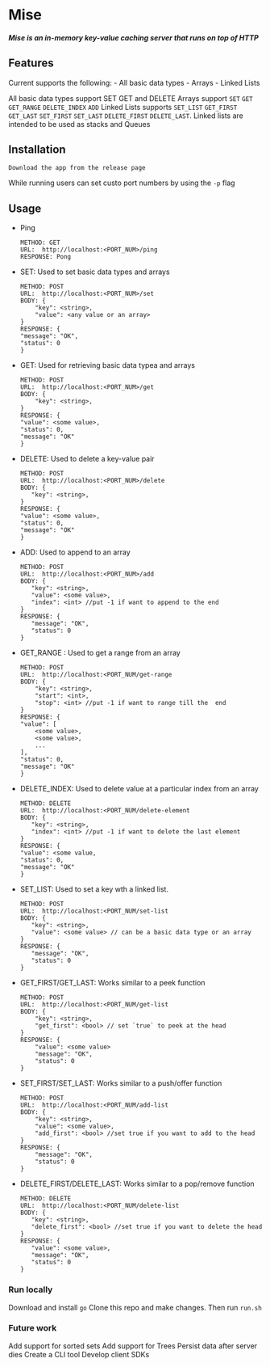 # Mise

##### Mise is an in-memory key-value caching server that runs on top of HTTP

## Features
Current supports the following:
    - All basic data types
    - Arrays
    - Linked Lists

All  basic data types support SET GET and DELETE
Arrays support `SET` `GET` `GET_RANGE` `DELETE_INDEX` `ADD`
Linked Lists supports `SET_LIST` `GET_FIRST` `GET_LAST` `SET_FIRST` `SET_LAST` `DELETE_FIRST` `DELETE_LAST`. Linked lists are intended to be used as stacks and Queues

## Installation
```
Download the app from the release page
```
While running users can set custo port numbers by using the `-p` flag 

## Usage
  - Ping
    ```
    METHOD: GET 
    URL:  http://localhost:<PORT_NUM>/ping
    RESPONSE: Pong
    ```
  - SET: Used to set basic data types and arrays
    ```
    METHOD: POST
    URL:  http://localhost:<PORT_NUM>/set
    BODY: {
        "key": <string>,
        "value": <any value or an array>
    }
    RESPONSE: {
    "message": "OK",
    "status": 0
    }
    ```
  - GET: Used for retrieving basic data typea and arrays
    ```
    METHOD: POST
    URL:  http://localhost:<PORT_NUM>/get
    BODY: {
        "key": <string>,
    }
    RESPONSE: {
    "value": <some value>,
    "status": 0,
    "message": "OK"
    }
    ```
  - DELETE: Used to delete a key-value pair
     ```
     METHOD: POST
    URL:  http://localhost:<PORT_NUM>/delete
    BODY: {
        "key": <string>,
    }
    RESPONSE: {
    "value": <some value>,
    "status": 0,
    "message": "OK"
    }
    ```
 - ADD: Used to append to an array
     ```
     METHOD: POST
    URL:  http://localhost:<PORT_NUM>/add
    BODY: {
        "key": <string>,
        "value": <some value>,
        "index": <int> //put -1 if want to append to the end
    }
    RESPONSE: {
        "message": "OK",
        "status": 0
    }
    ```
- GET_RANGE : Used to get a range from an array
    ```
    METHOD: POST
    URL:  http://localhost:<PORT_NUM/get-range
    BODY: {
        "key": <string>,
        "start": <int>,
        "stop": <int> //put -1 if want to range till the  end
    }
    RESPONSE: {
    "value": [
        <some value>,
        <some value>, 
        ...
    ],
    "status": 0,
    "message": "OK"
    }
    ```
- DELETE_INDEX: Used to delete value at a particular index from an array
     ```
    METHOD: DELETE
    URL:  http://localhost:<PORT_NUM/delete-element
    BODY: {
        "key": <string>,
        "index": <int> //put -1 if want to delete the last element
    }
    RESPONSE: {
    "value": <some value,
    "status": 0,
    "message": "OK"
    }
    ```
- SET_LIST: Used to set a key wth a linked list. 
     ```
    METHOD: POST
    URL:  http://localhost:<PORT_NUM/set-list
    BODY: {
        "key": <string>,
        "value": <some value> // can be a basic data type or an array
    }
    RESPONSE: {
        "message": "OK",
        "status": 0
    }
    ```
- GET_FIRST/GET_LAST: Works similar to a peek function
    ```
    METHOD: POST
    URL:  http://localhost:<PORT_NUM/get-list
    BODY: {
        "key": <string>,
        "get_first": <bool> // set `true` to peek at the head
    }
    RESPONSE: {
        "value": <some value>
        "message": "OK",
        "status": 0
    }
    ```
- SET_FIRST/SET_LAST: Works similar to a push/offer function
    ```
    METHOD: POST
    URL:  http://localhost:<PORT_NUM/add-list
    BODY: {
        "key": <string>,
        "value": <some value>,
        "add_first": <bool> //set true if you want to add to the head
    }
    RESPONSE: {
        "message": "OK",
        "status": 0
    }
    ```
- DELETE_FIRST/DELETE_LAST: Works similar to a pop/remove function
     ```
    METHOD: DELETE
    URL:  http://localhost:<PORT_NUM/delete-list
    BODY: {
        "key": <string>,
        "delete_first": <bool> //set true if you want to delete the head
    }
    RESPONSE: {
        "value": <some value>,
        "message": "OK",
        "status": 0
    }
    ```
    
### Run locally
Download and install `go`
Clone this repo and make changes.
Then run `run.sh`

### Future work
Add support for sorted sets
Add support for Trees
Persist data after server dies
Create a CLI tool
Develop client SDKs 
